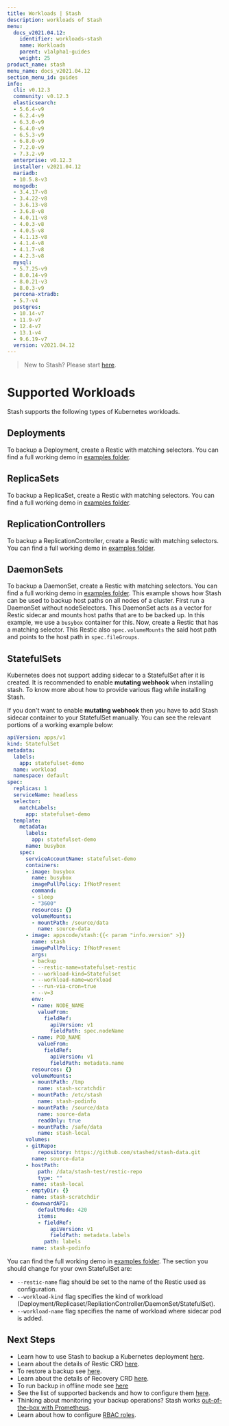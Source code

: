 ```yaml
---
title: Workloads | Stash
description: workloads of Stash
menu:
  docs_v2021.04.12:
    identifier: workloads-stash
    name: Workloads
    parent: v1alpha1-guides
    weight: 25
product_name: stash
menu_name: docs_v2021.04.12
section_menu_id: guides
info:
  cli: v0.12.3
  community: v0.12.3
  elasticsearch:
  - 5.6.4-v9
  - 6.2.4-v9
  - 6.3.0-v9
  - 6.4.0-v9
  - 6.5.3-v9
  - 6.8.0-v9
  - 7.2.0-v9
  - 7.3.2-v9
  enterprise: v0.12.3
  installer: v2021.04.12
  mariadb:
  - 10.5.8-v3
  mongodb:
  - 3.4.17-v8
  - 3.4.22-v8
  - 3.6.13-v8
  - 3.6.8-v8
  - 4.0.11-v8
  - 4.0.3-v8
  - 4.0.5-v8
  - 4.1.13-v8
  - 4.1.4-v8
  - 4.1.7-v8
  - 4.2.3-v8
  mysql:
  - 5.7.25-v9
  - 8.0.14-v9
  - 8.0.21-v3
  - 8.0.3-v9
  percona-xtradb:
  - 5.7-v4
  postgres:
  - 10.14-v7
  - 11.9-v7
  - 12.4-v7
  - 13.1-v4
  - 9.6.19-v7
  version: v2021.04.12
---
```


> New to Stash? Please start [here](/docs/v2021.04.12/concepts/README).

# Supported Workloads

Stash supports the following types of Kubernetes workloads.

## Deployments
To backup a Deployment, create a Restic with matching selectors. You can find a full working demo in [examples folder](/docs/v2021.04.12/examples/workloads/deployment.yaml).

## ReplicaSets
To backup a ReplicaSet, create a Restic with matching selectors. You can find a full working demo in [examples folder](/docs/v2021.04.12/examples/workloads/replicaset.yaml).

## ReplicationControllers
To backup a ReplicationController, create a Restic with matching selectors. You can find a full working demo in [examples folder](/docs/v2021.04.12/examples/workloads/rc.yaml).

## DaemonSets
To backup a DaemonSet, create a Restic with matching selectors. You can find a full working demo in [examples folder](/docs/v2021.04.12/examples/workloads/daemonset.yaml). This example shows how Stash can be used to backup host paths on all nodes of a cluster. First run a DaemonSet without nodeSelectors. This DaemonSet acts as a vector for Restic sidecar and mounts host paths that are to be backed up. In this example, we use a `busybox` container for this. Now, create a Restic that has a matching selector. This Restic also `spec.volumeMounts` the said host path and points to the host path in `spec.fileGroups`.

## StatefulSets
Kubernetes does not support adding sidecar to a StatefulSet after it is created. It is recommended to enable **mutating webhook** when installing stash. To know more about how to provide various flag while installing Stash.

If you don't want to enable **mutating webhook** then you have to add Stash sidecar container to your StatefulSet manually. You can see the relevant portions of a working example below:

```yaml
apiVersion: apps/v1
kind: StatefulSet
metadata:
  labels:
    app: statefulset-demo
  name: workload
  namespace: default
spec:
  replicas: 1
  serviceName: headless
  selector:
    matchLabels:
      app: statefulset-demo
  template:
    metadata:
      labels:
        app: statefulset-demo
      name: busybox
    spec:
      serviceAccountName: statefulset-demo
      containers:
      - image: busybox
        name: busybox
        imagePullPolicy: IfNotPresent
        command:
        - sleep
        - "3600"
        resources: {}
        volumeMounts:
        - mountPath: /source/data
          name: source-data
      - image: appscode/stash:{{< param "info.version" >}}
        name: stash
        imagePullPolicy: IfNotPresent
        args:
        - backup
        - --restic-name=statefulset-restic
        - --workload-kind=Statefulset
        - --workload-name=workload
        - --run-via-cron=true
        - --v=3
        env:
        - name: NODE_NAME
          valueFrom:
            fieldRef:
              apiVersion: v1
              fieldPath: spec.nodeName
        - name: POD_NAME
          valueFrom:
            fieldRef:
              apiVersion: v1
              fieldPath: metadata.name
        resources: {}
        volumeMounts:
        - mountPath: /tmp
          name: stash-scratchdir
        - mountPath: /etc/stash
          name: stash-podinfo
        - mountPath: /source/data
          name: source-data
          readOnly: true
        - mountPath: /safe/data
          name: stash-local
      volumes:
      - gitRepo:
          repository: https://github.com/stashed/stash-data.git
        name: source-data
      - hostPath:
          path: /data/stash-test/restic-repo
          type: ""
        name: stash-local
      - emptyDir: {}
        name: stash-scratchdir
      - downwardAPI:
          defaultMode: 420
          items:
          - fieldRef:
              apiVersion: v1
              fieldPath: metadata.labels
            path: labels
        name: stash-podinfo
```

You can find the full working demo in [examples folder](/docs/v2021.04.12/examples/workloads/statefulset.yaml). The section you should change for your own StatefulSet are:

 - `--restic-name` flag should be set to the name of the Restic used as configuration.
 - `--workload-kind` flag specifies the kind of workload (Deployment/Replicaset/RepliationController/DaemonSet/StatefulSet).
 - `--workload-name` flag specifies the name of workload where sidecar pod is added.

## Next Steps

- Learn how to use Stash to backup a Kubernetes deployment [here](/docs/v2021.04.12/guides/v1alpha1/backup).
- Learn about the details of Restic CRD [here](/docs/v2021.04.12/concepts/crds/v1alpha1/restic).
- To restore a backup see [here](/docs/v2021.04.12/guides/v1alpha1/restore).
- Learn about the details of Recovery CRD [here](/docs/v2021.04.12/concepts/crds/v1alpha1/recovery).
- To run backup in offline mode see [here](/docs/v2021.04.12/guides/v1alpha1/offline_backup)
- See the list of supported backends and how to configure them [here](/docs/v2021.04.12/guides/v1alpha1/backends/overview).
- Thinking about monitoring your backup operations? Stash works [out-of-the-box with Prometheus](/docs/v2021.04.12/guides/v1alpha1/monitoring/overview).
- Learn about how to configure [RBAC roles](/docs/v2021.04.12/guides/v1alpha1/rbac).
